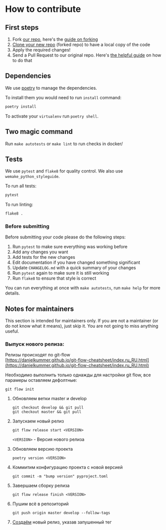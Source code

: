 # How to contribute

## First steps
1. Fork [our repo](https://github.com/Uma-Tech/parrot),
here's the [guide on forking](https://help.github.com/en/github/getting-started-with-github/fork-a-repo)
1. [Clone your new repo](https://help.github.com/en/github/creating-cloning-and-archiving-repositories/cloning-a-repository) (forked repo) to have a local copy of the code
1. Apply the required changes!
1. Send a Pull Request to our original repo. Here's [the helpful guide](https://help.github.com/en/github/collaborating-with-issues-and-pull-requests/creating-a-pull-request) on how to do that


## Dependencies
We use [poetry](https://github.com/sdispater/poetry) to manage the dependencies.

To install them you would need to run `install` command:

```bash
poetry install
```

To activate your `virtualenv` run `poetry shell`.

## Two magic command
Run `make autotests` or `make lint` to run checks in docker/

## Tests
We use `pytest` and `flake8` for quality control.
We also use `wemake_python_styleguide`.

To run all tests:

```bash
pytest
```

To run linting:

```bash
flake8 .
```

### Before submitting

Before submitting your code please do the following steps:

1. Run `pytest` to make sure everything was working before
1. Add any changes you want
1. Add tests for the new changes
1. Edit documentation if you have changed something significant
1. Update `CHANGELOG.md` with a quick summary of your changes
1. Run `pytest` again to make sure it is still working
1. Run `flake8` to ensure that style is correct

You can run everything at once with `make autotests`,
run `make help` for more details.


## Notes for maintainers

This section is intended for maintainers only.
If you are not a maintainer (or do not know what it means),
just skip it. You are not going to miss anything useful.

### Выпуск нового релиза:
Релизы происходят по git-flow  
[https://danielkummer.github.io/git-flow-cheatsheet/index.ru_RU.html](https://danielkummer.github.io/git-flow-cheatsheet/index.ru_RU.html)

Необходимо выполнить только однажды для настройки git flow,
все парамеры оставляем дефолтные:
```shell script
git flow init
```

1. Обновляем ветки master и develop
    ```shell script
    git checkout develop && git pull
    git checkout master && git pull
    ```
   
1. Запускаем новый релиз
    ```shell script
    git flow release start <VERSION>
    ```
    `<VERSION>` - Версия нового релиза

1. Обновляем версию проекта
    ```shell script
    poetry version <VERSION>
    ```

1. Коммитим конфигурацию проекта с новой версией
    ```shell script
    git commit -m "bump version" pyproject.toml
    ```

1. Завершаем сборку релиза
    ```shell script
    git flow release finish <VERSION>
    ```

1. Пушим всё в репозиторий
    ```shell script
    git push origin master develop --follow-tags
    ```

1. [Создаём](https://github.com/Uma-Tech/parrot/releases/new)
 новый релиз, указав запушенный тег
